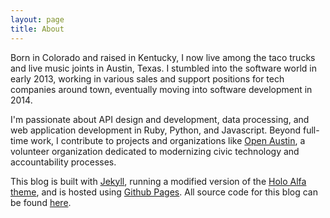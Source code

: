 ```yaml
---
layout: page
title: About
---
```


Born in Colorado and raised in Kentucky, I now live among the taco trucks and live music joints in Austin, Texas. I stumbled into the software world in early 2013, working in various sales and support positions for tech companies around town, eventually moving into software development in 2014.

I'm passionate about API design and development, data processing, and web application development in Ruby, Python, and Javascript. Beyond full-time work, I contribute to projects and organizations like [Open Austin](https://www.open-austin.org/), a volunteer organization dedicated to modernizing civic technology and accountability processes. 

This blog is built with [Jekyll](https://jekyllrb.com/), running a modified version of the [Holo Alfa theme](https://github.com/steinvc/holo-alfa), and is hosted using [Github Pages](https://pages.github.com/). All source code for this blog can be found [here](https://github.com/scottwhudson/swh_portfolio_2016).

